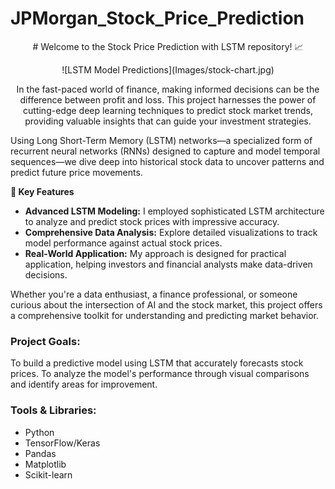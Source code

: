 # JPMorgan_Stock_Price_Prediction

<p align="center">
  # Welcome to the Stock Price Prediction with LSTM repository! 📈
</p>

<p align="center"> ![LSTM Model Predictions](Images/stock-chart.jpg) </p>

<p align="center"> In the fast-paced world of finance, making informed decisions can be the difference between profit and loss. This project harnesses the power of cutting-edge deep learning techniques to predict stock market trends, providing valuable insights that can guide your investment strategies.

Using Long Short-Term Memory (LSTM) networks—a specialized form of recurrent neural networks (RNNs) designed to capture and model temporal sequences—we dive deep into historical stock data to uncover patterns and predict future price movements.

**🌟 Key Features**
- **Advanced LSTM Modeling:** I employed sophisticated LSTM architecture to analyze and predict stock prices with impressive accuracy.
- **Comprehensive Data Analysis:** Explore detailed visualizations to track model performance against actual stock prices.
- **Real-World Application:** My approach is designed for practical application, helping investors and financial analysts make data-driven decisions.
  
Whether you're a data enthusiast, a finance professional, or someone curious about the intersection of AI and the stock market, this project offers a comprehensive toolkit for understanding and predicting market behavior.
</p>

### Project Goals:
To build a predictive model using LSTM that accurately forecasts stock prices.
To analyze the model's performance through visual comparisons and identify areas for improvement.

### Tools & Libraries:
- Python
- TensorFlow/Keras
- Pandas
- Matplotlib
- Scikit-learn


